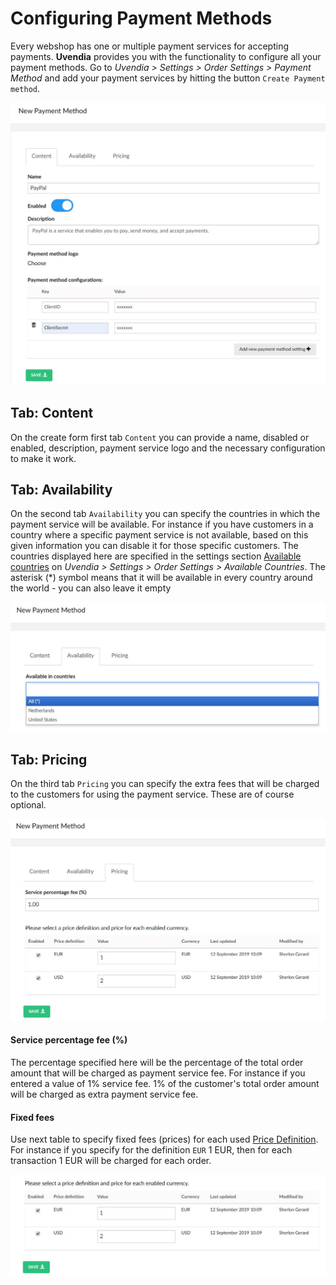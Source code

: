 # Configuring Payment Methods

Every webshop has one or multiple payment services for accepting payments. **Uvendia** provides you with the functionality to configure all your payment methods. Go to _Uvendia > Settings > Order Settings > Payment Method_ and add your payment services by hitting the button ```Create Payment method```. 

![Create Payment Method](../images/create-paymentmethod.jpg)

## Tab: Content
On the create form first tab ```Content``` you can provide a name, disabled or enabled, description, payment service logo and the necessary configuration to make it work. 

## Tab: Availability
On the second tab ```Availability``` you can specify the countries in which the payment service will be available. For instance if you have customers in a country where a specific payment service is not available, based on this given information you can disable it for those specific customers.
The countries displayed here are specified in the settings section [Available countries](/settings/availablecountries.md) on _Uvendia > Settings > Order Settings > Available Countries_. The asterisk (*) symbol means that it will be available in every country around the world - you can also leave it empty

![Availability Payment Method](../images/create-paymentmethod-available-countries.jpg)

## Tab: Pricing
On the third tab ```Pricing``` you can specify the extra fees that will be charged to the customers for using the payment service. These are of course optional.

![Pricing Payment Method](../images/create-paymentmethod-Pricing.jpg)

#### Service percentage fee (%)
The percentage specified here will be the percentage of the total order amount that will be charged as payment service fee. For instance if you entered a value of 1% service fee. 1% of the customer's total order amount will be charged as extra payment service fee.

#### Fixed fees
Use next table to specify fixed fees (prices) for each used [Price Definition](/settings/pricedefinition.md). For instance if you specify for the definition ```EUR``` 1 EUR, then for each transaction 1 EUR will be charged for each order.

![Fixed Fees](../images/create-Pricing-fixed-fees.jpg)